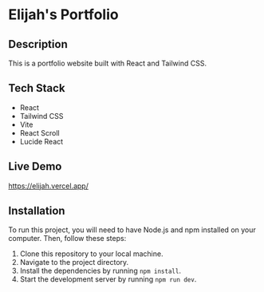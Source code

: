# Elijah's Portfolio

## Description

This is a portfolio website built with React and Tailwind CSS.

## Tech Stack

- React
- Tailwind CSS
- Vite
- React Scroll
- Lucide React

## Live Demo

https://elijah.vercel.app/

## Installation

To run this project, you will need to have Node.js and npm installed on your computer. Then, follow these steps:

1. Clone this repository to your local machine.
2. Navigate to the project directory.
3. Install the dependencies by running `npm install`.
4. Start the development server by running `npm run dev`.
